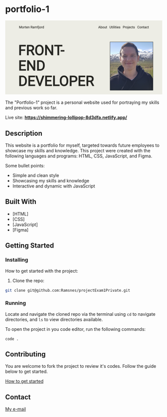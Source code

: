 # portfolio-1

![image](Screenshot.png)

The "Portfolio-1" project is a personal website used for portraying my skills and previous work so far.

Live site: **https://shimmering-lollipop-8d3dfa.netlify.app/**

## Description

This website is a portfolio for myself, targeted towards future employees to showcase my skills and knowledge. This project were created with the following languages and programs: HTML, CSS, JavaScript, and Figma.

Some bullet points:

- Simple and clean style
- Showcasing my skills and knowledge
- Interactive and dynamic with JavaScript

## Built With

- [HTML]
- [CSS]
- [JavaScript]
- [Figma]

## Getting Started

### Installing

How to get started with the project:

1. Clone the repo:

```bash
git clone git@github.com:Ramsnes/projectExam1Private.git
```

### Running

Locate and navigate the cloned repo via the terminal using `cd` to navigate directories, and `ls` to view directories available.

To open the project in you code editor, run the following commands:

```terminal
code .
```

## Contributing

You are welcome to fork the project to review it's codes. Follow the guide below to get started.

[How to get started](https://docs.github.com/en/get-started/quickstart/fork-a-repo)

## Contact

[My e-mail](morten.ramfjord@gmail.com)
